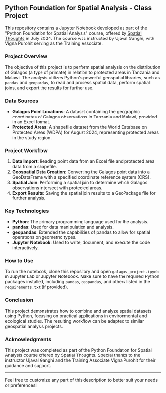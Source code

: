 ## Python Foundation for Spatial Analysis - Class Project

This repository contains a Jupyter Notebook developed as part of the "Python Foundation for Spatial Analysis" course, offered by [Spatial Thoughts](https://spatialthoughts.com) in July 2024. The course was instructed by Ujaval Ganghi, with Vigna Purohit serving as the Training Associate.

### Project Overview

The objective of this project is to perform spatial analysis on the distribution of Galagos (a type of primate) in relation to protected areas in Tanzania and Malawi. The analysis utilizes Python's powerful geospatial libraries, such as `pandas` and `geopandas`, to read and process spatial data, perform spatial joins, and export the results for further use.

### Data Sources

- **Galagos Point Locations**: A dataset containing the geographic coordinates of Galagos observations in Tanzania and Malawi, provided in an Excel format.
- **Protected Areas**: A shapefile dataset from the World Database on Protected Areas (WDPA) for August 2024, representing protected areas in the study region.

### Project Workflow

1. **Data Import**: Reading point data from an Excel file and protected area data from a shapefile.
2. **Geospatial Data Creation**: Converting the Galagos point data into a GeoDataFrame with a specified coordinate reference system (CRS).
3. **Spatial Join**: Performing a spatial join to determine which Galagos observations intersect with protected areas.
4. **Export Results**: Saving the spatial join results to a GeoPackage file for further analysis.

### Key Technologies

- **Python**: The primary programming language used for the analysis.
- **pandas**: Used for data manipulation and analysis.
- **geopandas**: Extended the capabilities of pandas to allow for spatial operations on geometric types.
- **Jupyter Notebook**: Used to write, document, and execute the code interactively.

### How to Use

To run the notebook, clone this repository and open `galagos_project.ipynb` in Jupyter Lab or Jupyter Notebook. Make sure to have the required Python packages installed, including `pandas`, `geopandas`, and others listed in the `requirements.txt` (if provided).

### Conclusion

This project demonstrates how to combine and analyze spatial datasets using Python, focusing on practical applications in environmental and ecological studies. The resulting workflow can be adapted to similar geospatial analysis projects.

### Acknowledgments

This project was completed as part of the Python Foundation for Spatial Analysis course offered by Spatial Thoughts. Special thanks to the instructor Ujaval Ganghi and the Training Associate Vigna Purohit for their guidance and support.

---

Feel free to customize any part of this description to better suit your needs or preferences!
